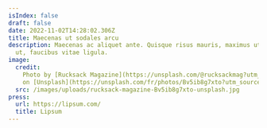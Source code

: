 ```yaml
---
isIndex: false
draft: false
date: 2022-11-02T14:28:02.306Z
title: Maecenas ut sodales arcu
description: Maecenas ac aliquet ante. Quisque risus mauris, maximus ut luctus
  ut, faucibus vitae ligula.
image:
  credit:
    Photo by [Rucksack Magazine](https://unsplash.com/@rucksackmag?utm_source=unsplash&utm_medium=referral&utm_content=creditCopyText)
    on [Unsplash](https://unsplash.com/fr/photos/Bv5ib8g7xto?utm_source=unsplash&utm_medium=referral&utm_content=creditCopyText)
  src: /images/uploads/rucksack-magazine-Bv5ib8g7xto-unsplash.jpg
press:
  url: https://lipsum.com/
  title: Lipsum
---
```

